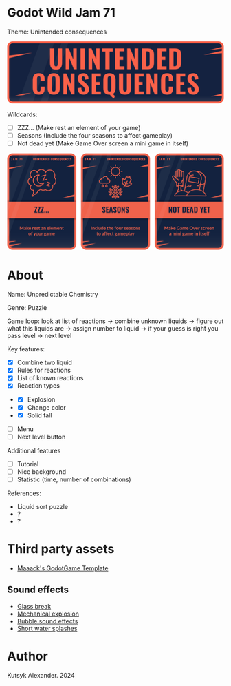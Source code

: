# Godot Wild Jam 71

Theme: Unintended consequences

![Theme](theme.png)

Wildcards:

- [ ] ZZZ... (Make rest an element of your game)
- [ ] Seasons (Include the four seasons to affect gameplay)
- [ ] Not dead yet (Make Game Over screen a mini game in itself)

![Wildcards](wildcards.png)

# About

Name: Unpredictable Chemistry

Genre: Puzzle

Game loop: look at list of reactions -> combine unknown liquids -> figure out what this liquids are -> assign number to liquid -> if your guess is right you pass level -> next level

Key features:
- [x] Combine two liquid
- [x] Rules for reactions
- [x] List of known reactions
- [x] Reaction types
- - [x] Explosion
- - [x] Change color
- - [x] Solid fall
- [ ] Menu
- [ ] Next level button

Additional features
- [ ] Tutorial
- [ ] Nice background
- [ ] Statistic (time, number of combinations)

References:
- Liquid sort puzzle
- ?
- ?

# Third party assets

- [Maaack's GodotGame Template](https://github.com/Maaack/Godot-Game-Template/blob/main-gwj/README.md)

## Sound effects

- [Glass break](https://opengameart.org/content/glass-break)
- [Mechanical explosion](https://opengameart.org/content/mechanical-explosion)
- [Bubble sound effects](https://opengameart.org/content/bubble-sound-effects)
- [Short water splashes](https://opengameart.org/content/6-short-water-splashes)

# Author

Kutsyk Alexander. 2024